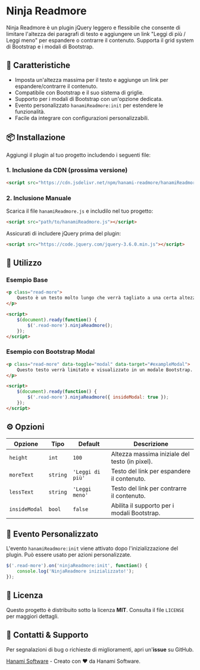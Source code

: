 # Ninja Readmore
Ninja Readmore è un plugin jQuery leggero e flessibile che consente di limitare l'altezza dei paragrafi di testo e aggiungere un link "Leggi di più / Leggi meno" per espandere o contrarre il contenuto. Supporta il grid system di Bootstrap e i modali di Bootstrap.

## 🚀 Caratteristiche

- Imposta un'altezza massima per il testo e aggiunge un link per espandere/contrarre il contenuto.
- Compatibile con Bootstrap e il suo sistema di griglie.
- Supporto per i modali di Bootstrap con un'opzione dedicata.
- Evento personalizzato `hanamiReadmore:init` per estendere le funzionalità.
- Facile da integrare con configurazioni personalizzabili.

## 📦 Installazione

Aggiungi il plugin al tuo progetto includendo i seguenti file:

### 1. Inclusione da CDN (prossima versione)
```html
<script src="https://cdn.jsdelivr.net/npm/hanami-readmore/hanamiReadmore.min.js"></script>
```

### 2. Inclusione Manuale
Scarica il file `hanamiReadmore.js` e includilo nel tuo progetto:

```html
<script src="path/to/hanamiReadmore.js"></script>
```

Assicurati di includere jQuery prima del plugin:
```html
<script src="https://code.jquery.com/jquery-3.6.0.min.js"></script>
```

## 🔧 Utilizzo

### Esempio Base
```html
<p class="read-more">
    Questo è un testo molto lungo che verrà tagliato a una certa altezza...
</p>

<script>
    $(document).ready(function() {
        $('.read-more').ninjaReadmore();
    });
</script>
```

### Esempio con Bootstrap Modal
```html
<p class="read-more" data-toggle="modal" data-target="#exampleModal">
    Questo testo verrà limitato e visualizzato in un modale Bootstrap.
</p>

<script>
    $(document).ready(function() {
        $('.read-more').ninjaReadmore({ insideModal: true });
    });
</script>
```

## ⚙️ Opzioni
| Opzione      | Tipo    | Default | Descrizione |
|-------------|--------|---------|-------------|
| `height`    | `int`  | `100`   | Altezza massima iniziale del testo (in pixel). |
| `moreText`  | `string` | `'Leggi di più'` | Testo del link per espandere il contenuto. |
| `lessText`  | `string` | `'Leggi meno'` | Testo del link per contrarre il contenuto. |
| `insideModal` | `bool` | `false` | Abilita il supporto per i modali Bootstrap. |

## 🔄 Evento Personalizzato
L'evento `hanamiReadmore:init` viene attivato dopo l'inizializzazione del plugin. Può essere usato per azioni personalizzate.

```javascript
$('.read-more').on('ninjaReadmore:init', function() {
    console.log('NinjaReadmore inizializzato!');
});
```

## 📜 Licenza
Questo progetto è distribuito sotto la licenza **MIT**. Consulta il file `LICENSE` per maggiori dettagli.

## 📩 Contatti & Supporto
Per segnalazioni di bug o richieste di miglioramenti, apri un'**issue** su GitHub.

[Hanami Software](https://github.com/HanamiSoftware) - Creato con ❤️ da Hanami Software.


